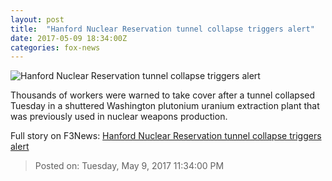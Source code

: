 ```yaml
---
layout: post
title:  "Hanford Nuclear Reservation tunnel collapse triggers alert"
date: 2017-05-09 18:34:00Z
categories: fox-news
---
```


![Hanford Nuclear Reservation tunnel collapse triggers alert](http://www.foxnews.com/content/dam/fox-news/logo/og-fn-foxnews.jpg)

Thousands of workers were warned to take cover after a tunnel collapsed Tuesday in a shuttered Washington plutonium uranium extraction plant that was previously used in nuclear weapons production.


Full story on F3News: [Hanford Nuclear Reservation tunnel collapse triggers alert](http://www.f3nws.com/n/cavcEB)

> Posted on: Tuesday, May 9, 2017 11:34:00 PM
